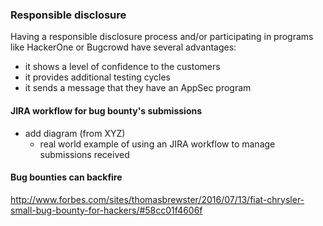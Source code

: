 ### Responsible disclosure

Having a responsible disclosure process and/or participating in programs like HackerOne or Bugcrowd have several advantages:

* it shows a level of confidence to the customers
* it provides additional testing cycles
* it sends a message that they have an AppSec program


#### JIRA workflow for bug bounty's submissions

* add diagram (from XYZ)
  * real world example of using an JIRA workflow to manage submissions received 

#### Bug bounties can backfire

http://www.forbes.com/sites/thomasbrewster/2016/07/13/fiat-chrysler-small-bug-bounty-for-hackers/#58cc01f4606f
